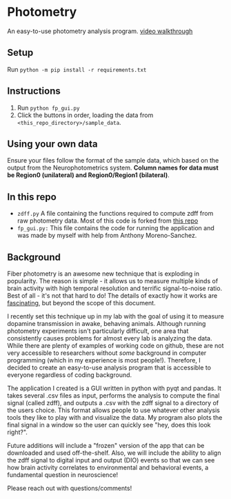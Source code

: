 # Photometry
An easy-to-use photometry analysis program. 
[video walkthrough](https://www.youtube.com/watch?v=ItXsphjVFG4)

## Setup
Run `python -m pip install -r requirements.txt`

## Instructions
1. Run `python fp_gui.py`
2. Click the buttons in order, loading the data from `<this_repo_directory>/sample_data`.

## Using your own data
Ensure your files follow the format of the sample data, which based on the output from the Neurophotometrics system. **Column names for data must be Region0 (unilateral) and Region0/Region1 (bilateral)**.

## In this repo
* `zdff.py` A file containing the functions required to compute zdff from raw photometry data. Most of this code is 
  forked from [this repo](https://github.com/PhilClarkPhD/Photometry_data_processing)
* `fp_gui.py:` This file contains the code for running the application and was made by myself with help from Anthony 
  Moreno-Sanchez. 

## Background

Fiber photometry is an awesome new technique that is exploding in popularity. The reason is simple - 
it allows us to measure multiple kinds of brain activity with high temporal resolution and terrific signal-to-noise 
ratio. Best of all - it's not that hard to do! The details of exactly how it works are [fascinating](https://web.archive.org/web/20190227164817id_/http://pdfs.semanticscholar.org/83b9/03db79f547c6c967fda02c1936ed7f6c979c.pdf), 
but beyond the scope of this document.

I recently set this technique up in my lab with the goal of using it to measure dopamine transmission in awake, behaving
animals. Although running photometry experiments isn't particularly difficult, one area that consistently causes 
problems for almost every lab is analyzing the data. While there are plenty of examples of working code on github, 
these are not very accessible to researchers without *some* background in computer programming (which in my experience 
is most people!). Therefore, I decided to create an easy-to-use analysis program that is accessible to everyone 
regardless of coding background.

The application I created is a GUI written in python with pyqt and pandas. It takes several .csv files as input, 
performs the analysis to compute the final signal (called zdff), and outputs a .csv with the zdff signal to a directory 
of the users choice. This format allows people to use whatever other analysis tools they like to play with and visualize
the data. My program also plots the final signal in a window so the user can quickly see "hey, does this look right?". 

Future additions will include a "frozen" version of the app that can be downloaded and used off-the-shelf. Also, we will 
include the ability to align the zdff signal to digital input and output (DIO) events so that we can see how brain activity 
correlates to environmental and behavioral events, a fundamental question in neuroscience!

Please reach out with questions/comments!
